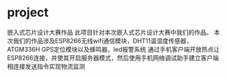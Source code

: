 # project
嵌入式芯片设计大赛作品
此项目针对本次嵌入式芯片设计大赛中我们的作品。
本次我们的作品涉及ESP8266无线wifi通信模块，DHT11温湿度传感器，ATGM336H GPS定位模块以及蜂鸣器，led报警系统
通过手机客户端开放热点让ESP8266连接，并使其开启服务器模式，然后使用手机网络调试助手建立客户端相连接发送指令实现物流监测
